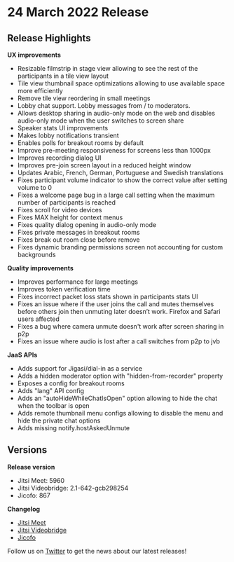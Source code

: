 # 24 March 2022 Release

## Release Highlights

**UX improvements**

* Resizable filmstrip in stage view allowing to see the rest of the participants in a tile view layout
* Tile view thumbnail space optimizations allowing to use available space more efficiently
* Remove tile view reordering in small meetings
* Lobby chat support. Lobby messages from / to moderators.
* Allows desktop sharing in audio-only mode on the web and disables audio-only mode when the user switches to screen share
* Speaker stats UI improvements
* Makes lobby notifications transient
* Enables polls for breakout rooms by default
* Improve pre-meeting responsiveness for screens less than 1000px
* Improves recording dialog UI
* Improves pre-join screen layout in a reduced height window
* Updates Arabic, French, German, Portuguese and Swedish translations
* Fixes participant volume indicator to show the correct value after setting volume to 0
* Fixes a welcome page bug in a large call setting when the maximum number of participants is reached
* Fixes scroll for video devices
* Fixes MAX height for context menus
* Fixes quality dialog opening in audio-only mode
* Fixes private messages in breakout rooms
* Fixes break out room close before remove
* Fixes dynamic branding permissions screen not accounting for custom backgrounds

**Quality improvements**

* Improves performance for large meetings
* Improves token verification time
* Fixes incorrect packet loss stats shown in participants stats UI
* Fixes an issue where if the user joins the call and mutes themselves before others join then unmuting later doesn’t work. Firefox and Safari users affected
* Fixes a bug where camera unmute doesn't work after screen sharing in p2p
* Fixes an issue where audio is lost after a call switches from p2p to jvb

**JaaS APIs**

* Adds support for Jigasi/dial-in as a service
* Adds a hidden moderator option with "hidden-from-recorder" property
* Exposes a config for breakout rooms
* Adds "lang" API config
* Adds an "autoHideWhileChatIsOpen" option allowing to hide the chat when the toolbar is open
* Adds remote thumbnail menu configs allowing to disable the menu and hide the private chat options
* Adds missing notify.hostAskedUnmute

## Versions

**Release version**

* Jitsi Meet: 5960
* Jitsi Videobridge: 2.1-642-gcb298254
* Jicofo: 867

**Changelog**

* [Jitsi Meet](https://github.com/jitsi/jitsi-meet/compare/release-5852...release-5960)
* [Jitsi Videobridge](https://github.com/jitsi/jitsi-videobridge/compare/93f4d88c...cb298254)
* [Jicofo](https://github.com/jitsi/jicofo/compare/854...867)

Follow us on [Twitter](https://twitter.com/JaaSOfficial) to get the news about our latest releases!
